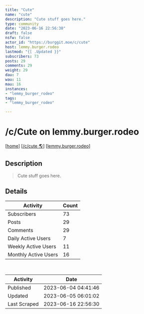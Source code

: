 ```yaml
---
title: "Cute" 
name: "cute"
description: "Cute stuff goes here."
type: community
date: "2023-06-16 22:56:30"
draft: false
nsfw: false
actor_id: "https://burggit.moe/c/cute"
host: lemmy.burger.rodeo
lastmod: "{[ .Updated }}"
subscribers: 73
posts: 29
comments: 29
weight: 29
dau: 7
wau: 11
mau: 16
instances:
- "lemmy_burger_rodeo"
tags: 
- "lemmy_burger_rodeo"

---
```


# /c/Cute on lemmy.burger.rodeo

[[home](/)]
[[/c/cute 🌎](https://burggit.moe/c/cute)]
[[lemmy.burger.rodeo](/instances/lemmy_burger_rodeo)]


## Description 

<blockquote class="description">
Cute stuff goes here.
</blockquote>


## Details

| Activity | Count  |
|----------------------|---|
| Subscribers          | 73 |
| Posts                | 29  |
| Comments             | 29  |
| Daily Active Users   | 7  |
| Weekly Active Users  | 11  |
| Monthly Active Users | 16  |

<br>

| Activity | Date |
|----------------------|---|
| Published            | 2023-06-04 04:41:46 |
| Updated              | 2023-06-05 06:01:02 |
| Last Scraped         | 2023-06-16 22:56:30 |

